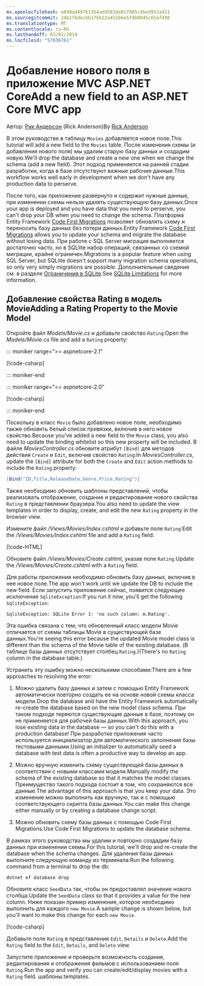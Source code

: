 ```yaml
---
ms.openlocfilehash: e098ad497b13b4add583de017885cdbed952a421
ms.sourcegitcommit: 24b1f6decbb17bb22a45166e5fdb0845c65af498
ms.translationtype: MT
ms.contentlocale: ru-RU
ms.lasthandoff: 03/01/2019
ms.locfileid: "57036761"
---
```

<!-- This include not used by windows version -->
# <a name="add-a-new-field-to-an-aspnet-core-mvc-app"></a><span data-ttu-id="a2bd2-101">Добавление нового поля в приложение MVC ASP.NET Core</span><span class="sxs-lookup"><span data-stu-id="a2bd2-101">Add a new field to an ASP.NET Core MVC app</span></span>

<span data-ttu-id="a2bd2-102">Автор: [Рик Андерсон](https://twitter.com/RickAndMSFT) (Rick Anderson)</span><span class="sxs-lookup"><span data-stu-id="a2bd2-102">By [Rick Anderson](https://twitter.com/RickAndMSFT)</span></span>

<span data-ttu-id="a2bd2-103">В этом руководстве в таблицу `Movies` добавляется новое поле.</span><span class="sxs-lookup"><span data-stu-id="a2bd2-103">This tutorial will add a new field to the `Movies` table.</span></span> <span data-ttu-id="a2bd2-104">После изменения схемы (и добавления нового поля) мы удалим старую базу данных и создадим новую.</span><span class="sxs-lookup"><span data-stu-id="a2bd2-104">We'll drop the database and create a new one when we change the schema (add a new field).</span></span> <span data-ttu-id="a2bd2-105">Этот подход применяется на ранней стадии разработки, когда в базе отсутствуют важные рабочие данные.</span><span class="sxs-lookup"><span data-stu-id="a2bd2-105">This workflow works well early in development when we don't have any production data to perserve.</span></span>

<span data-ttu-id="a2bd2-106">После того, как приложение развернуто и содержит нужные данные, при изменении схемы нельзя удалять существующую базу данных.</span><span class="sxs-lookup"><span data-stu-id="a2bd2-106">Once your app is deployed and you have data that you need to perserve, you can't drop your DB when you need to change the schema.</span></span> <span data-ttu-id="a2bd2-107">Платформа Entity Framework [Code First Migrations](/ef/core/get-started/aspnetcore/new-db) позволяет обновлять схему и переносить базу данных без потери данных.</span><span class="sxs-lookup"><span data-stu-id="a2bd2-107">Entity Framework [Code First Migrations](/ef/core/get-started/aspnetcore/new-db) allows you to update your schema and migrate the database without losing data.</span></span> <span data-ttu-id="a2bd2-108">При работе с SQL Server миграция выполняется достаточно часто, но в SQLlite набор операций, связанных со схемой миграции, крайне ограничен.</span><span class="sxs-lookup"><span data-stu-id="a2bd2-108">Migrations is a popular feature when using SQL Server, but SQLlite doesn't support many migration schema operations, so only very simply migrations are possible.</span></span> <span data-ttu-id="a2bd2-109">Дополнительные сведения см. в разделе [Ограничения в SQLite](/ef/core/providers/sqlite/limitations).</span><span class="sxs-lookup"><span data-stu-id="a2bd2-109">See [SQLite Limitations](/ef/core/providers/sqlite/limitations) for more information.</span></span>

## <a name="adding-a-rating-property-to-the-movie-model"></a><span data-ttu-id="a2bd2-110">Добавление свойства Rating в модель Movie</span><span class="sxs-lookup"><span data-stu-id="a2bd2-110">Adding a Rating Property to the Movie Model</span></span>

<span data-ttu-id="a2bd2-111">Откройте файл *Models/Movie.cs* и добавьте свойство `Rating`:</span><span class="sxs-lookup"><span data-stu-id="a2bd2-111">Open the *Models/Movie.cs* file and add a `Rating` property:</span></span>

::: moniker range=">= aspnetcore-2.1"

[!code-csharp[](~/tutorials/first-mvc-app/start-mvc/sample/MvcMovie21/Models/MovieDateRating.cs?highlight=12&name=snippet)]

::: moniker-end

::: moniker range="<= aspnetcore-2.0"

[!code-csharp[](~/tutorials/first-mvc-app/start-mvc/sample/MvcMovie/Models/MovieDateRating.cs?highlight=11&range=7-18)]

::: moniker-end

<span data-ttu-id="a2bd2-112">Поскольку в класс `Movie` было добавлено новое поле, необходимо также обновить белый список привязки, включив в него новое свойство.</span><span class="sxs-lookup"><span data-stu-id="a2bd2-112">Because you've added a new field to the `Movie` class, you also need to update the binding whitelist so this new property will be included.</span></span> <span data-ttu-id="a2bd2-113">В файле *MoviesController.cs* обновите атрибут `[Bind]` для методов действия `Create` и `Edit`, включив свойство `Rating`:</span><span class="sxs-lookup"><span data-stu-id="a2bd2-113">In *MoviesController.cs*, update the `[Bind]` attribute for both the `Create` and `Edit` action methods to include the `Rating` property:</span></span>

```csharp
[Bind("ID,Title,ReleaseDate,Genre,Price,Rating")]
   ```

<span data-ttu-id="a2bd2-114">Также необходимо обновить шаблоны представлений, чтобы реализовать отображение, создание и редактирование нового свойства `Rating` в представлении браузера.</span><span class="sxs-lookup"><span data-stu-id="a2bd2-114">You also need to update the view templates in order to display, create, and edit the new `Rating` property in the browser view.</span></span>

<span data-ttu-id="a2bd2-115">Измените файл */Views/Movies/Index.cshtml* и добавьте поле `Rating`:</span><span class="sxs-lookup"><span data-stu-id="a2bd2-115">Edit the */Views/Movies/Index.cshtml* file and add a `Rating` field:</span></span>

[!code-HTML[](~/tutorials/first-mvc-app/start-mvc/sample/MvcMovie/Views/Movies/IndexGenreRating.cshtml?highlight=17,39&range=24-64)]

<span data-ttu-id="a2bd2-116">Обновите файл */Views/Movies/Create.cshtml*, указав поле `Rating`.</span><span class="sxs-lookup"><span data-stu-id="a2bd2-116">Update the */Views/Movies/Create.cshtml* with a `Rating` field.</span></span>

<span data-ttu-id="a2bd2-117">Для работы приложения необходимо обновить базу данных, включив в нее новое поле.</span><span class="sxs-lookup"><span data-stu-id="a2bd2-117">The app won't work until we update the DB to include the new field.</span></span> <span data-ttu-id="a2bd2-118">Если запустить приложение сейчас, появится следующее исключение `SqliteException`:</span><span class="sxs-lookup"><span data-stu-id="a2bd2-118">If you run it now, you'll get the following `SqliteException`:</span></span>

```
SqliteException: SQLite Error 1: 'no such column: m.Rating'.
```

<span data-ttu-id="a2bd2-119">Эта ошибка связана с тем, что обновленный класс модели Movie отличается от схемы таблицы Movie в существующей базе данных.</span><span class="sxs-lookup"><span data-stu-id="a2bd2-119">You're seeing this error because the updated Movie model class is different than the schema of the Movie table of the existing database.</span></span> <span data-ttu-id="a2bd2-120">(В таблице базы данных отсутствует столбец `Rating`.)</span><span class="sxs-lookup"><span data-stu-id="a2bd2-120">(There's no `Rating` column in the database table.)</span></span>

<span data-ttu-id="a2bd2-121">Устранить эту ошибку можно несколькими способами:</span><span class="sxs-lookup"><span data-stu-id="a2bd2-121">There are a few approaches to resolving the error:</span></span>

1. <span data-ttu-id="a2bd2-122">Можно удалить базу данных и затем с помощью Entity Framework автоматически повторно создать ее на основе новой схемы класса модели.</span><span class="sxs-lookup"><span data-stu-id="a2bd2-122">Drop the database and have the Entity Framework automatically re-create the database based on the new model class schema.</span></span> <span data-ttu-id="a2bd2-123">При таком подходе теряются существующие данные в базе, поэтому он не применяется для рабочей базы данных.</span><span class="sxs-lookup"><span data-stu-id="a2bd2-123">With this approach, you lose existing data in the database — so you can't do this with a production database!</span></span> <span data-ttu-id="a2bd2-124">При разработке приложения часто используется инициализатор для автоматического заполнения базы тестовыми данными.</span><span class="sxs-lookup"><span data-stu-id="a2bd2-124">Using an initializer to automatically seed a database with test data is often a productive way to develop an app.</span></span>

2. <span data-ttu-id="a2bd2-125">Можно вручную изменить схему существующей базы данных в соответствии с новыми классами модели.</span><span class="sxs-lookup"><span data-stu-id="a2bd2-125">Manually modify the schema of the existing database so that it matches the model classes.</span></span> <span data-ttu-id="a2bd2-126">Преимущество такого подхода состоит в том, что сохраняются все данные.</span><span class="sxs-lookup"><span data-stu-id="a2bd2-126">The advantage of this approach is that you keep your data.</span></span> <span data-ttu-id="a2bd2-127">Это изменение можно выполнить как вручную, так и с помощью соответствующего скрипта базы данных.</span><span class="sxs-lookup"><span data-stu-id="a2bd2-127">You can make this change either manually or by creating a database change script.</span></span>

3. <span data-ttu-id="a2bd2-128">Можно обновить схему базы данных с помощью Code First Migrations.</span><span class="sxs-lookup"><span data-stu-id="a2bd2-128">Use Code First Migrations to update the database schema.</span></span>

<span data-ttu-id="a2bd2-129">В рамках этого руководства мы удалим и повторно создадим базу данных при изменении схемы.</span><span class="sxs-lookup"><span data-stu-id="a2bd2-129">For this tutorial, we'll drop and re-create the database when the schema changes.</span></span> <span data-ttu-id="a2bd2-130">Для удаления базы данных выполните следующую команду из терминала:</span><span class="sxs-lookup"><span data-stu-id="a2bd2-130">Run the following command from a terminal to drop the db:</span></span>

`dotnet ef database drop`

<span data-ttu-id="a2bd2-131">Обновите класс `SeedData` так, чтобы он предоставлял значение нового столбца.</span><span class="sxs-lookup"><span data-stu-id="a2bd2-131">Update the `SeedData` class so that it provides a value for the new column.</span></span> <span data-ttu-id="a2bd2-132">Ниже показан пример изменения, которое необходимо выполнить для каждого `new Movie`.</span><span class="sxs-lookup"><span data-stu-id="a2bd2-132">A sample change is shown below, but you'll want to make this change for each `new Movie`.</span></span>

[!code-csharp[](~/tutorials/first-mvc-app/start-mvc/sample/MvcMovie/Models/SeedDataRating.cs?name=snippet1&highlight=6)]

<span data-ttu-id="a2bd2-133">Добавьте поле `Rating` в представления `Edit`, `Details` и `Delete`.</span><span class="sxs-lookup"><span data-stu-id="a2bd2-133">Add the `Rating` field to the `Edit`, `Details`, and `Delete` view.</span></span>

<span data-ttu-id="a2bd2-134">Запустите приложение и проверьте возможность создания, редактирования и отображения фильмов с использованием поля `Rating`.</span><span class="sxs-lookup"><span data-stu-id="a2bd2-134">Run the app and verify you can create/edit/display movies with a `Rating` field.</span></span> <span data-ttu-id="a2bd2-135">шаблоны.</span><span class="sxs-lookup"><span data-stu-id="a2bd2-135">templates.</span></span>
